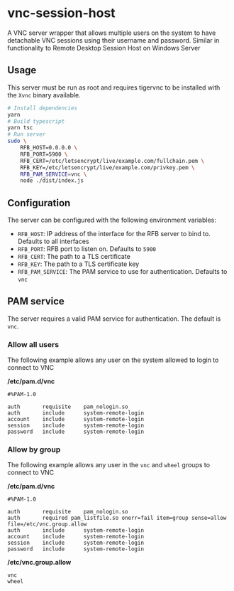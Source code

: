 # vnc-session-host

A VNC server wrapper that allows multiple users on the system to have detachable VNC sessions using their username and password. Similar in functionality to Remote Desktop Session Host on Windows Server

## Usage

This server must be run as root and requires tigervnc to be installed with the `Xvnc` binary available.

```bash
# Install dependencies
yarn
# Build typescript
yarn tsc
# Run server
sudo \
    RFB_HOST=0.0.0.0 \
    RFB_PORT=5900 \
    RFB_CERT=/etc/letsencrypt/live/example.com/fullchain.pem \
    RFB_KEY=/etc/letsencrypt/live/example.com/privkey.pem \ 
    RFB_PAM_SERVICE=vnc \
    node ./dist/index.js
```

## Configuration

The server can be configured with the following environment variables:

- `RFB_HOST`: IP address of the interface for the RFB server to bind to. Defaults to all interfaces
- `RFB_PORT`: RFB port to listen on. Defaults to `5900`
- `RFB_CERT`: The path to a TLS certificate
- `RFB_KEY`: The path to a TLS certificate key
- `RFB_PAM_SERVICE`: The PAM service to use for authentication. Defaults to `vnc`

## PAM service

The server requires a valid PAM service for authentication. The default is `vnc`.

### Allow all users

The following example allows any user on the system allowed to login to connect to VNC

**/etc/pam.d/vnc**
```
#%PAM-1.0

auth       requisite    pam_nologin.so
auth       include      system-remote-login
account    include      system-remote-login
session    include      system-remote-login
password   include      system-remote-login
```

### Allow by group

The following example allows any user in the `vnc` and `wheel` groups to connect to VNC

**/etc/pam.d/vnc**
```
#%PAM-1.0

auth       requisite    pam_nologin.so
auth	   required	pam_listfile.so onerr=fail item=group sense=allow file=/etc/vnc.group.allow
auth       include      system-remote-login
account    include      system-remote-login
session    include      system-remote-login
password   include      system-remote-login
```

**/etc/vnc.group.allow**
```
vnc
wheel
```